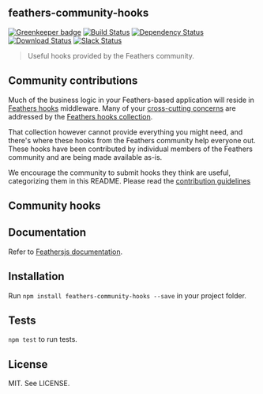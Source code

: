 ## feathers-community-hooks

[![Greenkeeper badge](https://badges.greenkeeper.io/feathersjs/feathers-community-hooks.svg)](https://greenkeeper.io/)
[![Build Status](https://travis-ci.org/feathersjs/feathers-community-hooks.svg?branch=master)](https://travis-ci.org/eddyystop/feathers-community-hooks)
[![Dependency Status](https://img.shields.io/david/feathersjs/feathers.svg?style=flat-square)](https://david-dm.org/feathersjs/feathers-community-hooks)
[![Download Status](https://img.shields.io/npm/dm/feathers.svg?style=flat-square)](https://www.npmjs.com/package/feathers-community-hooks)
[![Slack Status](http://slack.feathersjs.com/badge.svg)](http://slack.feathersjs.com)

> Useful hooks provided by the Feathers community.

## Community contributions

Much of the business logic in your Feathers-based application will reside in
[Feathers hooks](https://docs.feathersjs.com/api/hooks.html) middleware.
Many of your
[cross-cutting concerns](https://stackoverflow.com/questions/23700540/cross-cutting-concern-example)
are addressed by the
[Feathers hooks collection](https://docs.feathersjs.com/api/hooks-common.html).

That collection however cannot provide everything you might need,
and there's where these hooks from the Feathers community help everyone out.
These hooks have been contributed by individual members of the Feathers community
and are being made available as-is.

We encourage the community to submit hooks they think are useful,
categorizing them in this README.
Please read the [contribution guidelines](./CONTRIBUTING.md)

## Community hooks

## Documentation

Refer to [Feathersjs documentation](https://docs.feathersjs.com). 

## Installation

Run `npm install feathers-community-hooks --save` in your project folder.

## Tests

`npm test` to run tests.

## License

MIT. See LICENSE.
